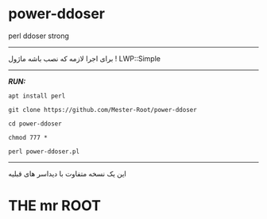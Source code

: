 # power-ddoser
perl ddoser strong

___________

برای اجرا لازمه که نصب باشه ماژول ! LWP::Simple

___________

***RUN:***

`apt install perl`

`git clone https://github.com/Mester-Root/power-ddoser`

`cd power-ddoser`

`chmod 777 *`

`perl power-ddoser.pl`

________

این یک نسخه متفاوت با دیداسر های قبلیه 

# THE mr ROOT
